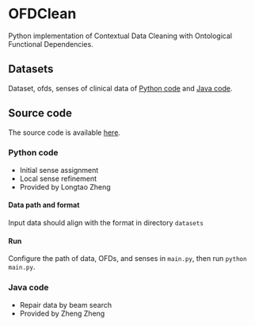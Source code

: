 # OFDClean

Python implementation of Contextual Data Cleaning with Ontological Functional Dependencies.

## Datasets

Dataset, ofds, senses of clinical data of [Python code](https://github.com/ltzheng/OFDClean/tree/master/Python/datasets) and [Java code](https://github.com/ltzheng/OFDClean/tree/master/Java/data). 

## Source code

The source code is available [here](https://github.com/ltzheng/OFDClean). 

### Python code 

- Initial sense assignment
- Local sense refinement
- Provided by Longtao Zheng

#### Data path and format

Input data should align with the format in directory `datasets`

#### Run

Configure the path of data, OFDs, and senses in `main.py`, then run `python main.py`.

### Java code 

- Repair data by beam search
- Provided by Zheng Zheng
